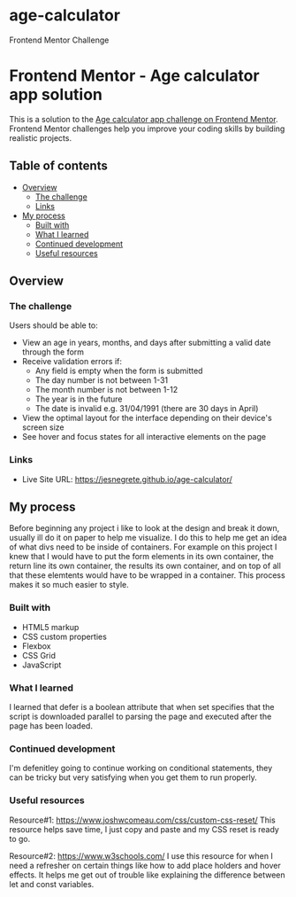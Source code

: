 # age-calculator
Frontend Mentor Challenge
# Frontend Mentor - Age calculator app solution

This is a solution to the [Age calculator app challenge on Frontend Mentor](https://www.frontendmentor.io/challenges/age-calculator-app-dF9DFFpj-Q). Frontend Mentor challenges help you improve your coding skills by building realistic projects. 

## Table of contents

- [Overview](#overview)
  - [The challenge](#the-challenge)
  - [Links](#links)
- [My process](#my-process)
  - [Built with](#built-with)
  - [What I learned](#what-i-learned)
  - [Continued development](#continued-development)
  - [Useful resources](#useful-resources)



## Overview

### The challenge

Users should be able to:

- View an age in years, months, and days after submitting a valid date through the form
- Receive validation errors if:
  - Any field is empty when the form is submitted
  - The day number is not between 1-31
  - The month number is not between 1-12
  - The year is in the future
  - The date is invalid e.g. 31/04/1991 (there are 30 days in April)
- View the optimal layout for the interface depending on their device's screen size
- See hover and focus states for all interactive elements on the page

### Links

- Live Site URL: https://jesnegrete.github.io/age-calculator/

## My process

Before beginning any project i like to look at the design and break it down, usually ill
do it on paper to help me visualize. I do this to help me get an idea of what divs need to
be inside of containers. For example on this project I knew that I would have 
to put the form elements in its own container, the return line its own container, the 
results its own container, and on top of all that these elemtents would have to be wrapped in a container. 
This process makes it so much easier to style.


### Built with

- HTML5 markup
- CSS custom properties
- Flexbox
- CSS Grid
- JavaScript

### What I learned

  I learned that defer is a boolean attribute that when set specifies that the 
  script is downloaded parallel to parsing the page and executed after the page has been loaded.

### Continued development

  I'm defenitley going to continue working on conditional statements, they can be tricky
  but very satisfying when you get them to run properly.

### Useful resources

Resource#1: https://www.joshwcomeau.com/css/custom-css-reset/
  This resource helps save time, I just copy and paste and my CSS reset 
  is ready to go.
  
Resource#2: https://www.w3schools.com/
  I use this resource for when I need a refresher on certain things like how to add place holders
  and hover effects. It helps me get out of trouble like explaining the difference between let and const variables.


